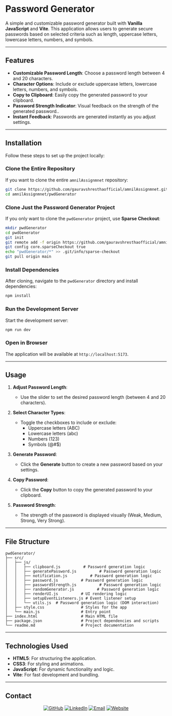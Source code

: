 # Password Generator

A simple and customizable password generator built with **Vanilla JavaScript** and **Vite**. This application allows users to generate secure passwords based on selected criteria such as length, uppercase letters, lowercase letters, numbers, and symbols.

---

## Features

- **Customizable Password Length**: Choose a password length between 4 and 20 characters.
- **Character Options**: Include or exclude uppercase letters, lowercase letters, numbers, and symbols.
- **Copy to Clipboard**: Easily copy the generated password to your clipboard.
- **Password Strength Indicator**: Visual feedback on the strength of the generated password..
- **Instant Feedback**: Passwords are generated instantly as you adjust settings.

---

## Installation

Follow these steps to set up the project locally:

### Clone the Entire Repository

If you want to clone the entire `amnilAssignmnet` repository:

```bash
git clone https://github.com/gauravshresthaofficial/amnilAssignmnet.git
cd amnilAssignmnet/pwdGenerator
```

### Clone Just the Password Generator Project

If you only want to clone the `pwdGenerator` project, use **Sparse Checkout**:

```bash
mkdir pwdGenerator
cd pwdGenerator
git init
git remote add -f origin https://github.com/gauravshresthaofficial/amnilAssignmnet.git
git config core.sparseCheckout true
echo "pwdGenerator/*" >> .git/info/sparse-checkout
git pull origin main
```

### Install Dependencies

After cloning, navigate to the `pwdGenerator` directory and install dependencies:

```bash
npm install
```

### Run the Development Server

Start the development server:

```bash
npm run dev
```

### Open in Browser

The application will be available at `http://localhost:5173`.

---

## Usage

1. **Adjust Password Length**:

   - Use the slider to set the desired password length (between 4 and 20 characters).

2. **Select Character Types**:

   - Toggle the checkboxes to include or exclude:
     - Uppercase letters (ABC)
     - Lowercase letters (abc)
     - Numbers (123)
     - Symbols (@#$)

3. **Generate Password**:

   - Click the **Generate** button to create a new password based on your settings.

4. **Copy Password**:

   - Click the **Copy** button to copy the generated password to your clipboard.

5. **Password Strength**:
   - The strength of the password is displayed visually (Weak, Medium, Strong, Very Strong).

---

## File Structure

```
pwdGenerator/
├── src/
│   ├── js/
│   │   ├── clipboard.js          # Password generation logic
│   │   ├── generatePassword.js          # Password generation logic
│   │   ├── notification.js          # Password generation logic
│   │   ├── password.js          # Password generation logic
│   │   ├── passwordStrength.js          # Password generation logic
│   │   ├── randomGenerator.js          # Password generation logic
│   │   ├── renderUI.js          # UI rendering logic
│   │   ├── setupEventListeners.js # Event listener setup
│   │   └── utils.js  # Password generation logic (DOM interaction)
│   ├── style.css                # Styles for the app
│   └── main.js                  # Entry point
├── index.html                   # Main HTML file
├── package.json                 # Project dependencies and scripts
└── readme.md                    # Project documentation
```

---

## Technologies Used

- **HTML5**: For structuring the application.
- **CSS3**: For styling and animations.
- **JavaScript**: For dynamic functionality and logic.
- **Vite**: For fast development and bundling.

---

## Contact

<div align="center">

[![GitHub](https://img.shields.io/badge/GitHub-100000?style=for-the-badge&logo=github&logoColor=white)](https://github.com/gauravshresthaofficial) [![LinkedIn](https://img.shields.io/badge/LinkedIn-0077B5?style=for-the-badge&logo=linkedin&logoColor=white)](https://www.linkedin.com/in/gauravshresthaofficial/) [![Email](https://img.shields.io/badge/Email-D14836?style=for-the-badge&logo=gmail&logoColor=white)](mailto:imgauravshrestha@gmail.com) [![Website](https://img.shields.io/badge/Website-000000?style=for-the-badge&logo=About.me&logoColor=white)](https://www.shresthagaurav.com/)

</div>
